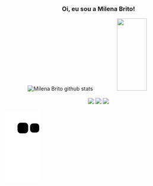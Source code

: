 <h3 align="center"> Oi, eu sou a Milena Brito!</h3> 

<div align="center">  
  <img width="45%" height="195px" src="https://github-readme-stats.vercel.app/api?username=BritoMilena&show_icons=true&count_private=true&total_issues&title_color=D889CB&icon_color=D889CB&text_color=c9d1d9&bg_color=100227" alt="Milena Brito github stats" /> 
  <img width="40%" height="195px" src="https://github-readme-stats.vercel.app/api/top-langs/?username=BritoMilena&layout=compact&title_color=D889CB&text_color=c9d1d9&bg_color=100227" />
</div>

<div style="display: inline_block" align="center"><br>
  <img height= "30" src= "https://img.shields.io/badge/HTML5-E34F26?style=for-the-badge&logo=html5&logoColor=white">
  <img height= "30" src= "https://img.shields.io/badge/CSS3-1572B6?style=for-the-badge&logo=css3&logoColor=white">
  <img height= "30" src= "https://img.shields.io/badge/JavaScript-F7DF1E?style=for-the-badge&logo=javascript&logoColor=black">
</div>

![snake gif](https://github.com/BritoMilena/BritoMilena/blob/output/github-contribution-grid-snake.svg)
